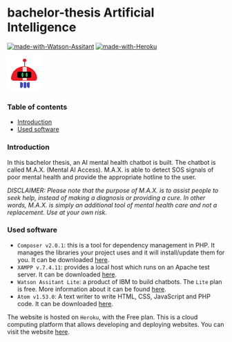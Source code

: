 # bachelor-thesis Artificial Intelligence

[![made-with-Watson-Assitant](https://img.shields.io/badge/Made%20with-Watson%20Assistant-blue)](https://www.ibm.com/cloud/watson-assistant)
[![made-with-Heroku](https://img.shields.io/badge/Made%20with-Heroku-purple)](https://www.heroku.com/home)


![ICON](img/icon_small.png)

### Table of contents
* [Introduction](#introduction)
* [Used software](#used-software)

### Introduction
In this bachelor thesis, an AI mental health chatbot is built. The chatbot is called M.A.X. (Mental AI Access).
M.A.X. is able to detect SOS signals of poor mental health and provide the appropriate hotline to the user.

*DISCLAIMER: Please note that the purpose of M.A.X. is to assist people to seek help, instead of making a diagnosis or providing a cure. In other words, M.A.X. is simply an additional tool of mental health care and not a replacement. Use at your own risk.*

### Used software
* ```Composer v2.0.1```: this is a tool for dependency management in PHP. It manages the libraries your project uses and it will install/update them for you. It can be downloaded [here](https://getcomposer.org/).
* ```XAMPP v.7.4.11```: provides a local host which runs on an Apache test server. It can be downloaded [here](https://www.apachefriends.org/index.html).
* ```Watson Assitant Lite```: a product of IBM to build chatbots. The ```Lite``` plan is free. More information about it can be found [here](https://www.ibm.com/cloud/watson-assistant).
* ```Atom v1.53.0```: A text writer to write HTML, CSS, JavaScript and PHP code. It can be downloaded [here](https://atom.io/).

The website is hosted on ```Heroku```, with the Free plan. This is a cloud computing platform that allows developing and deploying websites. You can visit the website [here](http://maxthechatbot.herokuapp.com/).
